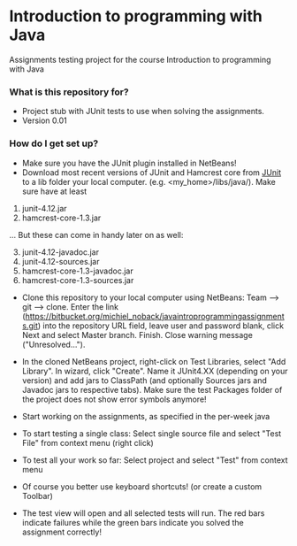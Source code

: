 # Introduction to programming with Java #

Assignments testing project for the course Introduction to programming with Java

### What is this repository for? ###

* Project stub with JUnit tests to use when solving the assignments.
* Version 0.01

### How do I get set up? ###

* Make sure you have the JUnit plugin installed in NetBeans!
* Download most recent versions of JUnit and Hamcrest core from [JUnit](https://github.com/junit-team/junit/wiki/Download-and-Install) to a lib folder your local computer. (e.g. <my_home>/libs/java/). Make sure have at least

1. junit-4.12.jar
2. hamcrest-core-1.3.jar

... But these can come in handy later on as well:

3. junit-4.12-javadoc.jar
4. junit-4.12-sources.jar
5. hamcrest-core-1.3-javadoc.jar
6. hamcrest-core-1.3-sources.jar

* Clone this repository to your local computer using NetBeans: Team --> git --> clone. 
Enter the link (https://bitbucket.org/michiel_noback/javaintroprogrammingassignments.git) into the repository URL field, leave user and password blank, click Next and select Master branch. Finish. Close warning message ("Unresolved...").
 
* In the cloned NetBeans project, right-click on Test Libraries, select "Add Library". In wizard, click "Create". Name it JUnit4.XX (depending on your version) and add jars to ClassPath (and optionally Sources jars and Javadoc jars to respective tabs). Make sure the test Packages folder of the project does not show error symbols anymore!

* Start working on the assignments, as specified in the per-week java

* To start testing a single class: Select single source file and select "Test File" from context menu (right click)
* To test all your work so far: Select project and select "Test" from context menu
* Of course you better use keyboard shortcuts! (or create a custom Toolbar)
* The test view will open and all selected tests will run. The red bars indicate failures while the green bars indicate you solved the assignment correctly!

